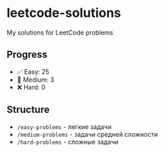# leetcode-solutions
My solutions for LeetCode problems

## Progress
- ✅ Easy: 25
- 🔄 Medium: 3  
- ❌ Hard: 0

## Structure
- `/easy-problems` - легкие задачи
- `/medium-problems` - задачи средней сложности  
- `/hard-problems` - сложные задачи
